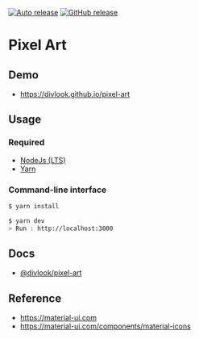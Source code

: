 [![Auto release](https://github.com/divlook/pixel-art/actions/workflows/auto-release.yml/badge.svg)](https://github.com/divlook/pixel-art/actions/workflows/auto-release.yml)
[![GitHub release](https://img.shields.io/github/release/divlook/pixel-art.svg)](https://github.com/divlook/pixel-art/releases)

# Pixel Art

## Demo

- https://divlook.github.io/pixel-art

## Usage

### Required

- [NodeJs (LTS)](https://nodejs.org)
- [Yarn](https://yarnpkg.com/getting-started/install)

### Command-line interface

```bash
$ yarn install

$ yarn dev
> Run : http://localhost:3000
```

## Docs

- [@divlook/pixel-art](/docs/README.md)

## Reference

- https://material-ui.com
- https://material-ui.com/components/material-icons
